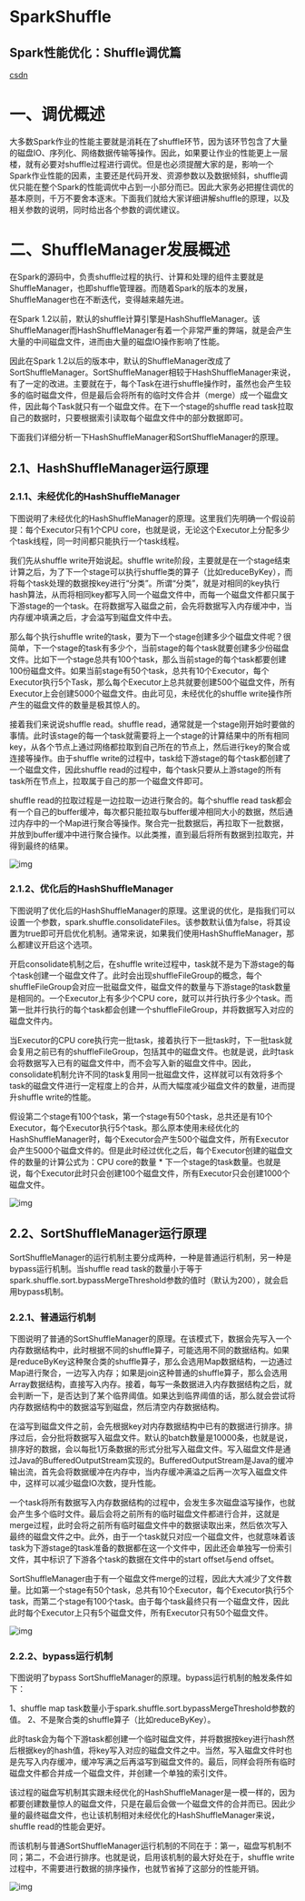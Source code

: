 # SparkShuffle



## Spark性能优化：Shuffle调优篇

[csdn](https://blog.csdn.net/u011598442/article/details/114696542)

# **一、调优概述**

大多数Spark作业的性能主要就是消耗在了shuffle环节，因为该环节包含了大量的磁盘IO、序列化、网络数据传输等操作。因此，如果要让作业的性能更上一层楼，就有必要对shuffle过程进行调优。但是也必须提醒大家的是，影响一个Spark作业性能的因素，主要还是代码开发、资源参数以及数据倾斜，shuffle调优只能在整个Spark的性能调优中占到一小部分而已。因此大家务必把握住调优的基本原则，千万不要舍本逐末。下面我们就给大家详细讲解shuffle的原理，以及相关参数的说明，同时给出各个参数的调优建议。

# **二、ShuffleManager发展概述**

在Spark的源码中，负责shuffle过程的执行、计算和处理的组件主要就是ShuffleManager，也即shuffle管理器。而随着Spark的版本的发展，ShuffleManager也在不断迭代，变得越来越先进。

在Spark 1.2以前，默认的shuffle计算引擎是HashShuffleManager。该ShuffleManager而HashShuffleManager有着一个非常严重的弊端，就是会产生大量的中间磁盘文件，进而由大量的磁盘IO操作影响了性能。

因此在Spark 1.2以后的版本中，默认的ShuffleManager改成了SortShuffleManager。SortShuffleManager相较于HashShuffleManager来说，有了一定的改进。主要就在于，每个Task在进行shuffle操作时，虽然也会产生较多的临时磁盘文件，但是最后会将所有的临时文件合并（merge）成一个磁盘文件，因此每个Task就只有一个磁盘文件。在下一个stage的shuffle read task拉取自己的数据时，只要根据索引读取每个磁盘文件中的部分数据即可。

下面我们详细分析一下HashShuffleManager和SortShuffleManager的原理。

## **2.1、HashShuffleManager运行原理**

### **2.1.1、未经优化的HashShuffleManager**

下图说明了未经优化的HashShuffleManager的原理。这里我们先明确一个假设前提：每个Executor只有1个CPU core，也就是说，无论这个Executor上分配多少个task线程，同一时间都只能执行一个task线程。

我们先从shuffle write开始说起。shuffle write阶段，主要就是在一个stage结束计算之后，为了下一个stage可以执行shuffle类的算子（比如reduceByKey），而将每个task处理的数据按key进行“分类”。所谓“分类”，就是对相同的key执行hash算法，从而将相同key都写入同一个磁盘文件中，而每一个磁盘文件都只属于下游stage的一个task。在将数据写入磁盘之前，会先将数据写入内存缓冲中，当内存缓冲填满之后，才会溢写到磁盘文件中去。

那么每个执行shuffle write的task，要为下一个stage创建多少个磁盘文件呢？很简单，下一个stage的task有多少个，当前stage的每个task就要创建多少份磁盘文件。比如下一个stage总共有100个task，那么当前stage的每个task都要创建100份磁盘文件。如果当前stage有50个task，总共有10个Executor，每个Executor执行5个Task，那么每个Executor上总共就要创建500个磁盘文件，所有Executor上会创建5000个磁盘文件。由此可见，未经优化的shuffle write操作所产生的磁盘文件的数量是极其惊人的。

接着我们来说说shuffle read。shuffle read，通常就是一个stage刚开始时要做的事情。此时该stage的每一个task就需要将上一个stage的计算结果中的所有相同key，从各个节点上通过网络都拉取到自己所在的节点上，然后进行key的聚合或连接等操作。由于shuffle write的过程中，task给下游stage的每个task都创建了一个磁盘文件，因此shuffle read的过程中，每个task只要从上游stage的所有task所在节点上，拉取属于自己的那一个磁盘文件即可。

shuffle read的拉取过程是一边拉取一边进行聚合的。每个shuffle read task都会有一个自己的buffer缓冲，每次都只能拉取与buffer缓冲相同大小的数据，然后通过内存中的一个Map进行聚合等操作。聚合完一批数据后，再拉取下一批数据，并放到buffer缓冲中进行聚合操作。以此类推，直到最后将所有数据到拉取完，并得到最终的结果。

![img](https://img-blog.csdnimg.cn/img_convert/e9e43dc303f03530d5957733857a52bb.png)

### **2.1.2、优化后的HashShuffleManager**

下图说明了优化后的HashShuffleManager的原理。这里说的优化，是指我们可以设置一个参数，spark.shuffle.consolidateFiles。该参数默认值为false，将其设置为true即可开启优化机制。通常来说，如果我们使用HashShuffleManager，那么都建议开启这个选项。

开启consolidate机制之后，在shuffle write过程中，task就不是为下游stage的每个task创建一个磁盘文件了。此时会出现shuffleFileGroup的概念，每个shuffleFileGroup会对应一批磁盘文件，磁盘文件的数量与下游stage的task数量是相同的。一个Executor上有多少个CPU core，就可以并行执行多少个task。而第一批并行执行的每个task都会创建一个shuffleFileGroup，并将数据写入对应的磁盘文件内。

当Executor的CPU core执行完一批task，接着执行下一批task时，下一批task就会复用之前已有的shuffleFileGroup，包括其中的磁盘文件。也就是说，此时task会将数据写入已有的磁盘文件中，而不会写入新的磁盘文件中。因此，consolidate机制允许不同的task复用同一批磁盘文件，这样就可以有效将多个task的磁盘文件进行一定程度上的合并，从而大幅度减少磁盘文件的数量，进而提升shuffle write的性能。

假设第二个stage有100个task，第一个stage有50个task，总共还是有10个Executor，每个Executor执行5个task。那么原本使用未经优化的HashShuffleManager时，每个Executor会产生500个磁盘文件，所有Executor会产生5000个磁盘文件的。但是此时经过优化之后，每个Executor创建的磁盘文件的数量的计算公式为：CPU core的数量 * 下一个stage的task数量。也就是说，每个Executor此时只会创建100个磁盘文件，所有Executor只会创建1000个磁盘文件。

![img](https://img-blog.csdnimg.cn/img_convert/fb98f611fe2c5738f2d1006d02d279e3.png)

## **2.2、SortShuffleManager运行原理**

SortShuffleManager的运行机制主要分成两种，一种是普通运行机制，另一种是bypass运行机制。当shuffle read task的数量小于等于spark.shuffle.sort.bypassMergeThreshold参数的值时（默认为200），就会启用bypass机制。

### 2.2.1、普通运行机制

下图说明了普通的SortShuffleManager的原理。在该模式下，数据会先写入一个内存数据结构中，此时根据不同的shuffle算子，可能选用不同的数据结构。如果是reduceByKey这种聚合类的shuffle算子，那么会选用Map数据结构，一边通过Map进行聚合，一边写入内存；如果是join这种普通的shuffle算子，那么会选用Array数据结构，直接写入内存。接着，每写一条数据进入内存数据结构之后，就会判断一下，是否达到了某个临界阈值。如果达到临界阈值的话，那么就会尝试将内存数据结构中的数据溢写到磁盘，然后清空内存数据结构。

在溢写到磁盘文件之前，会先根据key对内存数据结构中已有的数据进行排序。排序过后，会分批将数据写入磁盘文件。默认的batch数量是10000条，也就是说，排序好的数据，会以每批1万条数据的形式分批写入磁盘文件。写入磁盘文件是通过Java的BufferedOutputStream实现的。BufferedOutputStream是Java的缓冲输出流，首先会将数据缓冲在内存中，当内存缓冲满溢之后再一次写入磁盘文件中，这样可以减少磁盘IO次数，提升性能。

一个task将所有数据写入内存数据结构的过程中，会发生多次磁盘溢写操作，也就会产生多个临时文件。最后会将之前所有的临时磁盘文件都进行合并，这就是merge过程，此时会将之前所有临时磁盘文件中的数据读取出来，然后依次写入最终的磁盘文件之中。此外，由于一个task就只对应一个磁盘文件，也就意味着该task为下游stage的task准备的数据都在这一个文件中，因此还会单独写一份索引文件，其中标识了下游各个task的数据在文件中的start offset与end offset。

SortShuffleManager由于有一个磁盘文件merge的过程，因此大大减少了文件数量。比如第一个stage有50个task，总共有10个Executor，每个Executor执行5个task，而第二个stage有100个task。由于每个task最终只有一个磁盘文件，因此此时每个Executor上只有5个磁盘文件，所有Executor只有50个磁盘文件。

![img](https://img-blog.csdnimg.cn/img_convert/e44e75674f90b6cc3a5ff4b645624904.png)

### **2.2.2、bypass运行机制**

下图说明了bypass SortShuffleManager的原理。bypass运行机制的触发条件如下：

1、shuffle map task数量小于spark.shuffle.sort.bypassMergeThreshold参数的值。
2、不是聚合类的shuffle算子（比如reduceByKey）。

此时task会为每个下游task都创建一个临时磁盘文件，并将数据按key进行hash然后根据key的hash值，将key写入对应的磁盘文件之中。当然，写入磁盘文件时也是先写入内存缓冲，缓冲写满之后再溢写到磁盘文件的。最后，同样会将所有临时磁盘文件都合并成一个磁盘文件，并创建一个单独的索引文件。

该过程的磁盘写机制其实跟未经优化的HashShuffleManager是一模一样的，因为都要创建数量惊人的磁盘文件，只是在最后会做一个磁盘文件的合并而已。因此少量的最终磁盘文件，也让该机制相对未经优化的HashShuffleManager来说，shuffle read的性能会更好。

而该机制与普通SortShuffleManager运行机制的不同在于：第一，磁盘写机制不同；第二，不会进行排序。也就是说，启用该机制的最大好处在于，shuffle write过程中，不需要进行数据的排序操作，也就节省掉了这部分的性能开销。

![img](https://img-blog.csdnimg.cn/img_convert/c06e3f374e2965888a3d6a24f2185115.png)